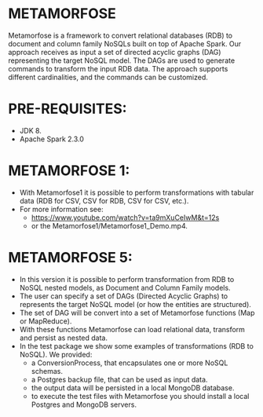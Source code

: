 # METAMORFOSE
Metamorfose is a framework to convert relational databases (RDB) to document and column family NoSQLs built on top of Apache Spark. Our approach receives as input a set of directed acyclic graphs (DAG) representing the target NoSQL model. The DAGs are used to generate commands to transform the input RDB data. The approach supports different cardinalities, and the commands can be customized.

# PRE-REQUISITES:
 - JDK 8.
 - Apache Spark 2.3.0

# METAMORFOSE 1:
 - With Metamorfose1 it is possible to perform transformations with tabular data (RDB for CSV, CSV for RDB, CSV for CSV, etc.).
 - For more information see:
   - https://www.youtube.com/watch?v=ta9mXuCeIwM&t=12s
   - or the Metamorfose1/Metamorfose1_Demo.mp4.

# METAMORFOSE 5:
 - In this version it is possible to perform transformation from RDB to NoSQL nested models, as Document and Column Family models.
 - The user can specify a set of DAGs (Directed Acyclic Graphs) to represents the target NoSQL model (or how the entities are structured). 
 - The set of DAG will be convert into a set of Metamorfose functions (Map or MapReduce). 
 - With these functions Metamorfose can load relational data, transform and persist as nested data.
 - In the test package we show some examples of transformations (RDB to NoSQL). We provided:
   - a ConversionProcess, that encapsulates one or more NoSQL schemas.
   - a Postgres backup file, that can be used as input data.
   - the output data will be persisted in a local MongoDB database.
   - to execute the test files with Metamorfose you should install a local Postgres and MongoDB servers.
